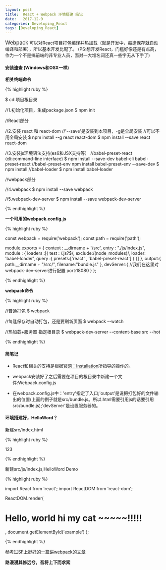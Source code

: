```yaml
---
layout: post
title:  React + Webpack 环境搭建 简记
date:   2017-12-9
categories: Developing_React
tags: [Developing_React]
---
```

<big>Webpack</big> 可以对React项目打包编译并热加载（就是开发中，每逢保存就自动编译和部署），所以基本开发比配了。
(PS:想开发React，门槛好像还是有点高，作为一个不是搞前端的非专业人员，面对一大堆名词还真一些字无从下手了)

#### 安装速查 (Windows和OSX一样)

**相关终端命令**

{% highlight ruby %}

$ cd 项目根目录

//1.初始化项目，生成package.json
$ npm init

//React部分

//2.安装 react 和 react-dom
//'--save'是安装到本项目，-g是全局安装
//可以不用全局安装
$ npm install --g react react-dom
$ npm install --save react react-dom

//3.安装js环境语法支持(es6和JSX支持等）
//babel-preset-react (cli:command-line interface)
$ npm install --save-dev babel-cli babel-preset-react
//babel-preset-env
npm install babel-preset-env --save-dev
$ npm install
//babel-loader
$ npm install babel-loader

//webpack部分

//4.webpack
$ npm install --save webpack

//5.webpack-dev-server
$ npm install --save webpack-dev-server

{% endhighlight %}

**一个可用的webpack.config.js**

{% highlight ruby %}

const webpack = require('webpack');
const path = require('path');

module.exports = {
  context : __dirname + '/src',
  entry   : "./js/index.js",
  module  : {
    loaders   :[{
      test : /.js?$/,
      exclude:/(node_modules)/,
      loader: 'babel-loader',
      query :{
        presets:['react' , 'babel-preset-react']
      }
    }]
  },
  output:{
    path:__dirname + "/src/",
    filename:"bundle.js"
  },
  devServer:{
    //我们在这里对webpack-dev-server进行配置
    port:18080
  }
};

{% endhighlight %}

**webpack命令**

{% highlight ruby %}

//普通打包
$ webpack

//每逢保存时自动打包，还是要刷新页面
$ webpack --watch

//热加载+服务器 指定根目录
$ webpack-dev-server --content-base src --hot

{% endhighlight %}

#### 简笔记

* React和相关的支持是根据[官网：Installation](https://reactjs.org/docs/installation.html)所指导的操作的。

* webpack安装好了之后需要在项目的根目录中新建一个文件:Webpack.config.js

* 在webpack.config.js中：'entry'指定了入口;'output'是说把打包好的文件输出的位置(上面的例子就是src/bundle.js。所以.html需要引用js的话要引用src/bundle.js);'devServer'是设置服务器的。

#### 环境搭建好，HelloWord？

新建src/index.html

{% highlight ruby %}

<div id="example">123</div>
<script type="text/javascript" src="bundle.js">
</script>

{% endhighlight %}

新建src/js/index.js,HelloWord Demo

{% highlight ruby %}

import React from 'react';
import ReactDOM from 'react-dom';

ReactDOM.render(
   <h1>Hello, world hi my cat ~~~~~!!!!!</h1>,
   document.getElementById('example')
 );

{% endhighlight %}


[参考过SF上挺好的一篇讲webpack的文章](https://segmentfault.com/a/1190000006178770)


__路漫漫其修远兮，吾将上下而求索__

